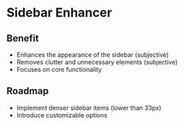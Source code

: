 # Sidebar Enhancer

## Benefit

- Enhances the appearance of the sidebar (subjective)
- Removes clutter and unnecessary elements (subjective)
- Focuses on core functionality

## Roadmap
- Implement denser sidebar items (lower than 33px)
- Introduce customizable options